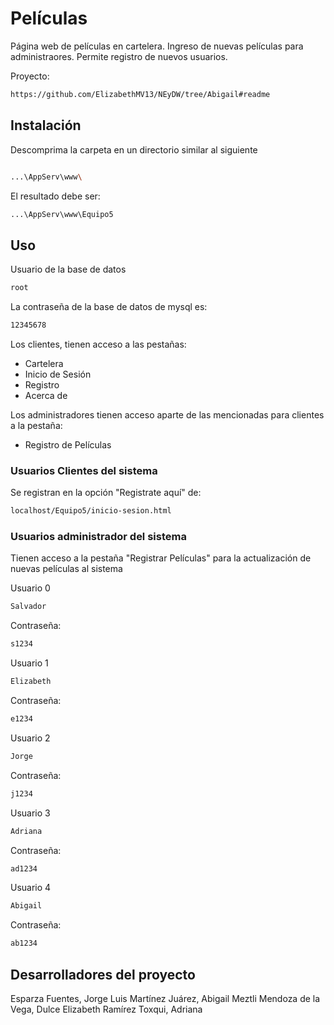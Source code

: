 # Películas
Página web de películas en cartelera.
Ingreso de nuevas películas para administraores.
Permite registro de nuevos usuarios.

Proyecto: 
```bash
https://github.com/ElizabethMV13/NEyDW/tree/Abigail#readme
```

## Instalación

Descomprima la carpeta en un directorio similar al siguiente

```bash

...\AppServ\www\
```

El resultado debe ser:
```bash
...\AppServ\www\Equipo5
```

## Uso
Usuario de la base de datos
```bash
root
```
La contraseña de la base de datos de mysql es:
```bash
12345678
```

Los clientes, tienen acceso a las pestañas:
 - Cartelera
 - Inicio de Sesión
 - Registro
 - Acerca de

 Los administradores tienen acceso aparte de las mencionadas para clientes a la pestaña:
  - Registro de Películas


### Usuarios Clientes del sistema
Se registran en la opción "Registrate aquí" de:
```bash
localhost/Equipo5/inicio-sesion.html
```

### Usuarios administrador del sistema
Tienen acceso a la pestaña "Registrar Películas" para la actualización de nuevas películas al sistema

Usuario 0
```bash
Salvador
```
Contraseña:
```bash
s1234
```

Usuario 1
```bash
Elizabeth
```
Contraseña:
```bash
e1234
```

Usuario 2
```bash
Jorge
```
Contraseña:
```bash
j1234
```

Usuario 3
```bash
Adriana
```
Contraseña:
```bash
ad1234
```

Usuario 4
```bash
Abigail
```
Contraseña:
```bash
ab1234
```


## Desarrolladores del proyecto

Esparza Fuentes, Jorge Luis
Martínez Juárez, Abigail Meztli
Mendoza de la Vega, Dulce Elizabeth
Ramírez Toxqui, Adriana
